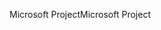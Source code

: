 <span data-ttu-id="b73e7-101">Microsoft Project</span><span class="sxs-lookup"><span data-stu-id="b73e7-101">Microsoft Project</span></span>
